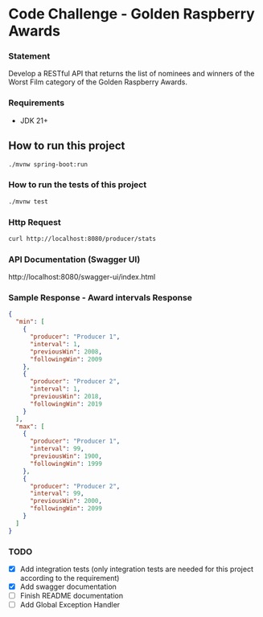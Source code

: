 # Code Challenge - Golden Raspberry Awards

### Statement
Develop a RESTful API that returns the list of nominees and winners of the Worst Film category of the Golden Raspberry Awards.

### Requirements
- JDK 21+

## How to run this project
```bash
./mvnw spring-boot:run
```

### How to run the tests of this project
```bash
./mvnw test
```

### Http Request
```bash
curl http://localhost:8080/producer/stats
```
### API Documentation (Swagger UI)
http://localhost:8080/swagger-ui/index.html

### Sample Response - Award intervals Response
```json
{
  "min": [
    {
      "producer": "Producer 1",
      "interval": 1,
      "previousWin": 2008,
      "followingWin": 2009
    },
    {
      "producer": "Producer 2",
      "interval": 1,
      "previousWin": 2018,
      "followingWin": 2019
    }
  ],
  "max": [
    {
      "producer": "Producer 1",
      "interval": 99,
      "previousWin": 1900,
      "followingWin": 1999
    },
    {
      "producer": "Producer 2",
      "interval": 99,
      "previousWin": 2000,
      "followingWin": 2099
    }
  ]
}
```

### TODO
- [X] Add integration tests (only integration tests are needed for this project according to the requirement)
- [X] Add swagger documentation
- [ ] Finish README documentation
- [ ] Add Global Exception Handler

